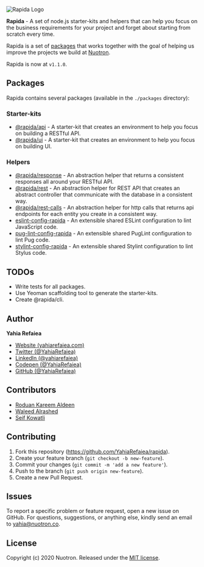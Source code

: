 ![Rapida Logo](https://user-images.githubusercontent.com/13030990/71755098-db251e80-2e91-11ea-8ce9-25349e6c087f.png)

**Rapida** - A set of node.js starter-kits and helpers that can help you focus on the business requirements for your project and forget about starting from scratch every time.

Rapida is a set of [packages](#packages) that works together with the goal of helping us improve the projects we build at [Nuotron](https://github.com/nuotron).

Rapida is now at `v1.1.0`.

## Packages
Rapida contains several packages (available in the `./packages` directory):

### Starter-kits
+ [@rapida/api](https://github.com/YahiaRefaiea/rapida/tree/master/packages/rapida-api) - A starter-kit that creates an environment to help you focus on building a RESTful API.
+ [@rapida/ui](https://github.com/YahiaRefaiea/rapida/tree/master/packages/rapida-ui) - A starter-kit that creates an environment to help you focus on building UI.

### Helpers
+ [@rapida/response](https://github.com/YahiaRefaiea/rapida/tree/master/packages/rapida-response) - An abstraction helper that returns a consistent responses all around your RESTful API.
+ [@rapida/rest](https://github.com/YahiaRefaiea/rapida/tree/master/packages/rapida-rest) - An abstraction helper for REST API that creates an abstract controller that communicate with the database in a consistent way.
+ [@rapida/rest-calls](https://github.com/YahiaRefaiea/rapida/tree/master/packages/rapida-rest-calls) - An abstraction helper for http calls that returns api endpoints for each entity you create in a consistent way.
+ [eslint-config-rapida](https://github.com/YahiaRefaiea/rapida/tree/master/packages/eslint-config-rapida) - An extensible shared ESLint configuration to lint JavaScript code.
+ [pug-lint-config-rapida](https://github.com/YahiaRefaiea/rapida/tree/master/packages/pug-lint-config-rapida) - An extensible shared PugLint configuration to lint Pug code.
+ [stylint-config-rapida](https://github.com/YahiaRefaiea/rapida/tree/master/packages/stylint-config-rapida) - An extensible shared Stylint configuration to lint Stylus code.

## TODOs
+ Write tests for all packages.
+ Use Yeoman scaffolding tool to generate the starter-kits.
+ Create @rapida/cli.

## Author
**Yahia Refaiea**
+ [Website (yahiarefaiea.com)](http://yahiarefaiea.com)
+ [Twitter (@YahiaRefaiea)](http://twitter.com/YahiaRefaiea)
+ [LinkedIn (@yahiarefaiea)](http://linkedin.com/in/yahiarefaiea)
+ [Codepen (@YahiaRefaiea)](http://codepen.io/YahiaRefaiea)
+ [GitHub (@YahiaRefaiea)](https://github.com/YahiaRefaiea)

## Contributors
+ [Roduan Kareem Aldeen](https://github.com/RoduanKareemAldeen)
+ [Waleed Alrashed](https://github.com/WaleedAlrashed)
+ [Seif Kowatli](https://github.com/seifkowatli)

## Contributing
1. Fork this repository (https://github.com/YahiaRefaiea/rapida).
2. Create your feature branch (`git checkout -b new-feature`).
3. Commit your changes (`git commit -m 'add a new feature'`).
4. Push to the branch (`git push origin new-feature`).
5. Create a new Pull Request.

## Issues
To report a specific problem or feature request, open a new issue on GitHub.
For questions, suggestions, or anything else, kindly send an email to [yahia@nuotron.co](mailto:yahia@nuotron.co).

## License
Copyright (c) 2020 Nuotron.
Released under the [MIT license](https://github.com/github/choosealicense.com/blob/gh-pages/LICENSE.md).
